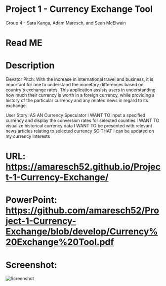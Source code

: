 # Project 1 - Currency Exchange Tool 
Group 4 - Sara Kanga, Adam Maresch, and Sean McElwain
# Read ME
# Description

Elevator Pitch:
With the increase in international travel and business, it is important for one to understand the monetary differences based on country's exchange rates. This application assists users in understanding how much their currency is worth in
a foreign currency, while providing a history of the particular currency and any related news in regard to its exchange.

User Story:
AS AN Currency Speculator 
I WANT TO input a specified currency and display the conversion rates for selected counties
I WANT TO visualize historical currency data
I WANT TO be presented with relevant news articles relating to selected currency
SO THAT I can be updated on my currency interests 


# URL: https://amaresch52.github.io/Project-1-Currency-Exchange/

# PowerPoint: https://github.com/amaresch52/Project-1-Currency-Exchange/blob/develop/Currency%20Exchange%20Tool.pdf

# Screenshot:

![Screenshot](https://github.com/amaresch52/Project-1-Currency-Exchange/blob/main/assets/screenshot.jpg)


